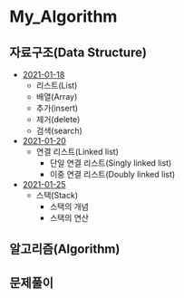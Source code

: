 # My_Algorithm

## 자료구조(Data Structure)
+ [2021-01-18](https://github.com/LAH1203/My_Algorithm/blob/main/list%2C%20array%2C%20insert%2C%20delete%2C%20search.md)
  + 리스트(List)
  + 배열(Array)
  + 추가(insert)
  + 제거(delete)
  + 검색(search)
+ [2021-01-20](https://github.com/LAH1203/My_Algorithm/blob/main/linkedList.md)
  + 연결 리스트(Linked list)
    + 단일 연결 리스트(Singly linked list)
    + 이중 연결 리스트(Doubly linked list)
+ [2021-01-25](https://github.com/LAH1203/My_Algorithm/blob/main/stack.md)
  + 스택(Stack)
    + 스택의 개념
    + 스택의 연산

## 알고리즘(Algorithm)

## 문제풀이
